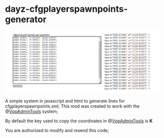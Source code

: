 # dayz-cfgplayerspawnpoints-generator
![](https://raw.githubusercontent.com/tsalesproductions/dayz-cfgplayerspawnpoints-generator/main/capa.PNG)

A simple system in javascript and html to generate lines for cfgplayerspawnpoints.xml;
This mod was created to work with the @[VppAdminTools](https://steamcommunity.com/sharedfiles/filedetails/?id=1708571078 "VppAdminTools") system;

By default the key used to copy the coordinates in @[VppAdminTools](https://steamcommunity.com/sharedfiles/filedetails/?id=1708571078 "VppAdminTools") is **K**

You are authorized to modify and resend this code;
